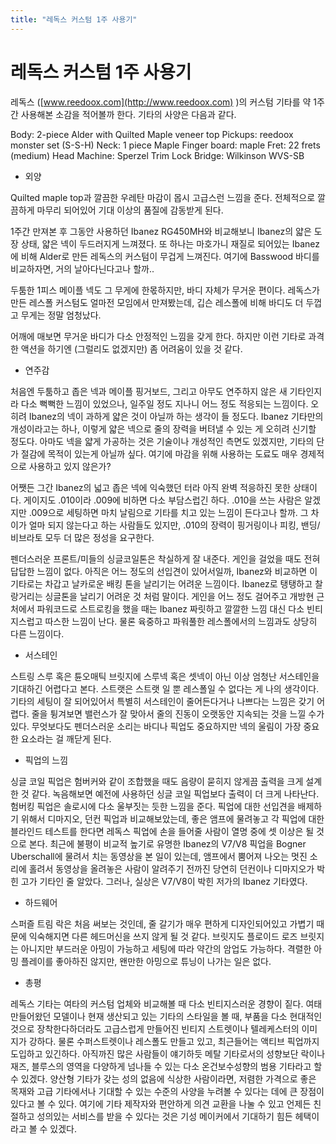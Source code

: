 ```yaml
---
title: "레독스 커스텀 1주 사용기"
---
```

# 레독스 커스텀 1주 사용기

레독스 ([www.reedoox.com](http://www.reedoox.com)
)의 커스텀 기타를 약 1주간 사용해본 소감을 적어볼까 한다. 기타의 사양은 다음과 같다. 

Body: 2-piece Alder with Quilted Maple veneer top
Pickups: reedoox monster set (S-S-H)
Neck: 1 piece Maple
Finger board: maple
Fret: 22 frets (medium)
Head Machine: Sperzel Trim Lock
Bridge: Wilkinson WVS-SB

- 외양

Quilted maple top과 깔끔한 우레탄 마감이 몹시 고급스런 느낌을 준다. 전체적으로 깔끔하게 마무리 되어있어 기대 이상의 품질에 감동받게 된다. 

1주간 만져본 후 그동안 사용하던 Ibanez RG450MH와 비교해보니 Ibanez의 얇은 도장 상태, 얇은 넥이 두드러지게 느껴졌다. 또 하나는 마호가니 재질로 되어있는 Ibanez에 비해 Alder로 만든 레독스의 커스텀이 무겁게 느껴진다. 여기에 Basswood 바디를 비교하자면, 거의 날아다닌다고나 할까..

두툼한 1피스 메이플 넥도 그 무게에 한몫하지만, 바디 자체가 무거운 편이다. 레독스가 만든 레스폴 커스텀도 얼마전 모임에서 만져봤는데, 깁슨 레스폴에 비해 바디도 더 두껍고 무게는 정말 엄청났다. 

어깨에 매보면 무거운 바디가 다소 안정적인 느낌을 갖게 한다. 하지만 이런 기타로 과격한 액션을 하기엔 (그럴리도 없겠지만) 좀 어려움이 있을 것 같다.

- 연주감

처음엔 두툼하고 좁은 넥과 메이플 핑거보드, 그리고 아무도 연주하지 않은 새 기타인지라 다소 뻑뻑한 느낌이 있었으나, 일주일 정도 지나니 어느 정도 적응되는 느낌이다. 오히려 Ibanez의 넥이 과하게 얇은 것이 아닐까 하는 생각이 들 정도다. Ibanez 기타만의 개성이라고는 하나, 이렇게 얇은 넥으로 줄의 장력을 버텨낼 수 있는 게 오히려 신기할 정도다. 아마도 넥을 얇게 가공하는 것은 기술이나 개성적인 측면도 있겠지만, 기타의 단가 절감에 목적이 있는게 아닐까 싶다. 여기에 마감을 위해 사용하는 도료도 매우 경제적으로 사용하고 있지 않은가?

어쨋든 그간 Ibanez의 넓고 좁은 넥에 익숙했던 터라 아직 완벽 적응하진 못한 상태이다. 게이지도 .010이라 .009에 비하면 다소 부담스럽긴 하다. .010을 쓰는 사람은 알겠지만 .009으로 세팅하면 마치 날림으로 기타를 치고 있는 느낌이 든다고나 할까. 그 차이가 얼마 되지 않는다고 하는 사람들도 있지만, .010의 장력이 핑거링이나 피킹, 밴딩/비브라토 모두 더 많은 정성을 요구한다.

펜더스러운 프론트/미들의 싱글코일톤은 착실하게 잘 내준다. 게인을 걸었을 때도 전혀 답답한 느낌이 없다. 아직은 어느 정도의 선입견이 있어서일까, Ibanez와 비교하면 이 기타로는 차갑고 날카로운 배킹 톤을 날리기는 어려운 느낌이다. Ibanez로 탱탱하고 찰랑거리는 싱글톤을 날리기 어려운 것 처럼 말이다. 게인을 어느 정도 걸어주고 개방현 근처에서 파워코드로 스트로킹을 했을 때는 Ibanez 짜릿하고 깔깔한 느낌 대신 다소 빈티지스럽고 따스한 느낌이 난다. 물론 육중하고 파워풀한 레스폴에서의 느낌과도 상당히 다른 느낌이다.

- 서스테인

스트링 스루 혹은 튠오매틱 브릿지에 스루넥 혹은 셋넥이 아닌 이상 엄청난 서스테인을 기대하긴 어렵다고 본다. 스트랫은 스트랫 일 뿐 레스폴일 수 없다는 게 나의 생각이다. 기타의 세팅이 잘 되어있어서 특별히 서스테인이 줄어든다거나 나쁘다는 느낌은 갖기 어렵다. 줄을 튕겨보면 밸런스가 잘 맞아서 줄의 진동이 오랫동안 지속되는 것을 느낄 수가 있다. 무엇보다도 펜더스러운 소리는 바디나 픽업도 중요하지만 넥의 울림이 가장 중요한 요소라는 걸 깨닫게 된다.

- 픽업의 느낌

싱글 코일 픽업은 험버커와 같이 조합했을 때도 음량이 묻히지 않게끔 출력을 크게 설계한 것 같다. 녹음해보면 예전에 사용하던 싱글 코일 픽업보다 출력이 더 크게 나타난다. 험버킹 픽업은 솔로시에 다소 울부짓는 듯한 느낌을 준다. 픽업에 대한 선입견을 배제하기 위해서 디마지오, 던컨 픽업과 비교해보았는데, 좋은 앰프에 물려놓고 각 픽업에 대한 블라인드 테스트를 한다면 레독스 픽업에 손을 들어줄 사람이 열명 중에 셋 이상은 될 것으로 본다. 최근에 불평이 비교적 높기로 유명한 Ibanez의 V7/V8 픽업을 Bogner Uberschall에 물려서 치는 동영상을 본 일이 있는데, 앰프에서 뿜어져 나오는 멋진 소리에 홀려서 동영상을 올려놓은 사람이 알려주기 전까진 당연히 던컨이나 디마지오가 박힌 고가 기타인 줄 알았다. 그러나, 실상은 V7/V8이 박힌 저가의 Ibanez 기타였다.

- 하드웨어

스퍼즐 트림 락은 처음 써보는 것인데, 줄 갈기가 매우 편하게 디자인되어있고 가볍기 때문에 익숙해지면 다른 헤드머신을 쓰지 않게 될 것 같다. 브릿지도 플로이드 로즈 브릿지는 아니지만 부드러운 아밍이 가능하고 세팅에 따라 약간의 암업도 가능하다. 격렬한 아밍 플레이를 좋아하진 않지만, 왠만한 아밍으로 튜닝이 나가는 일은 없다. 

- 총평

레독스 기타는 여타의 커스텀 업체와 비교해볼 때 다소 빈티지스러운 경향이 짙다. 여태 만들어왔던 모델이나 현재 생산되고 있는 기타의 스타일을 볼 때, 부품을 다소 현대적인 것으로 장착한다하더라도 고급스럽게 만들어진 빈티지 스트렛이나 텔레케스터의 이미지가 강하다. 물론 수퍼스트렛이나 레스폴도 만들고 있고, 최근들어는 액티브 픽업까지 도입하고 있긴하다. 아직까진 많은 사람들이 얘기하듯 메탈 기타로서의 성향보단 락이나 재즈, 블루스의 영역을 다양하게 넘나들 수 있는 다소 온건보수성향의 범용 기타라고 할 수 있겠다. 양산형 기타가 갖는 성의 없음에 식상한 사람이라면, 저렴한 가격으로 좋은 목재와 고급 기타에서나 기대할 수 있는 수준의 사양을 누려볼 수 있다는 데에 큰 장점이 있다고 볼 수 있다. 여기에 기타 제작자와 편안하게 의견 교환을 나눌 수 있고 언제든 친절하고 성의있는 서비스를 받을 수 있다는 것은 기성 메이커에서 기대하기 힘든 헤택이라고 볼 수 있겠다.

